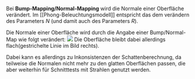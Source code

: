 Bei **Bump-Mapping/Normal-Mapping** wird die Normale einer Oberfläche verändert.
Im [[Phong-Beleuchtungsmodell]] entspricht das dem verändern des Parameters $N$ (und damit auch des Parameters $R$).

Die Normale einer Oberfläche wird durch die Angabe einer Bump/Normal-Map wie folgt verändert:
![](bump_normal_map_effects.png)
Die Oberfläche bleibt dabei allerdings flach(gestrichelte Linie im Bild rechts).

Dabei kann es allerdings zu Inkonsistenzen der Schattenberechnung, da teilweise die Normalen nicht mehr zu den glatten Oberflächen passen, die aber weiterhin für Schnitttests mit Strahlen genutzt werden.


